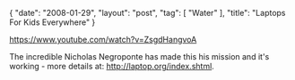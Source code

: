 {
   "date": "2008-01-29",
   "layout": "post",
   "tag": [
      "Water"
   ],
   "title": "Laptops For Kids Everywhere"
}

https://www.youtube.com/watch?v=ZsgdHangvoA  

The incredible Nicholas Negroponte has made this his mission and it's working - more details at: http://laptop.org/index.shtml.